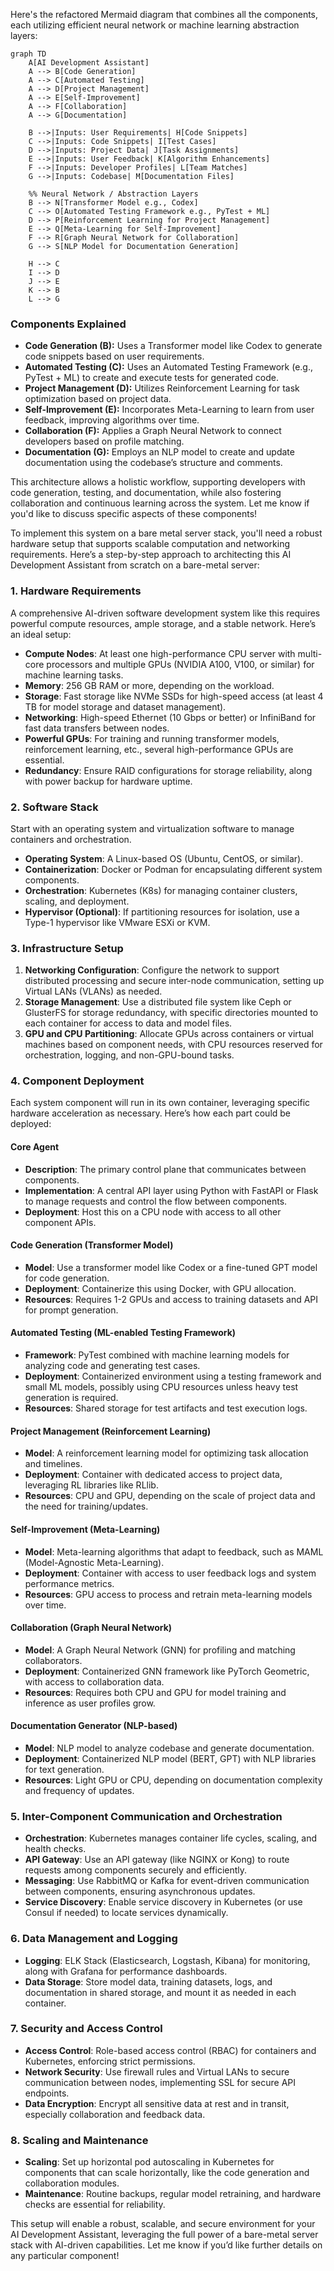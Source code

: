 Here's the refactored Mermaid diagram that combines all the components, each utilizing efficient neural network or machine learning abstraction layers:

```mermaid
graph TD
    A[AI Development Assistant]
    A --> B[Code Generation]
    A --> C[Automated Testing]
    A --> D[Project Management]
    A --> E[Self-Improvement]
    A --> F[Collaboration]
    A --> G[Documentation]

    B -->|Inputs: User Requirements| H[Code Snippets]
    C -->|Inputs: Code Snippets| I[Test Cases]
    D -->|Inputs: Project Data| J[Task Assignments]
    E -->|Inputs: User Feedback| K[Algorithm Enhancements]
    F -->|Inputs: Developer Profiles| L[Team Matches]
    G -->|Inputs: Codebase| M[Documentation Files]

    %% Neural Network / Abstraction Layers
    B --> N[Transformer Model e.g., Codex]
    C --> O[Automated Testing Framework e.g., PyTest + ML]
    D --> P[Reinforcement Learning for Project Management]
    E --> Q[Meta-Learning for Self-Improvement]
    F --> R[Graph Neural Network for Collaboration]
    G --> S[NLP Model for Documentation Generation]

    H --> C
    I --> D
    J --> E
    K --> B
    L --> G
```

### Components Explained

- **Code Generation (B):** Uses a Transformer model like Codex to generate code snippets based on user requirements.
- **Automated Testing (C):** Uses an Automated Testing Framework (e.g., PyTest + ML) to create and execute tests for generated code.
- **Project Management (D):** Utilizes Reinforcement Learning for task optimization based on project data.
- **Self-Improvement (E):** Incorporates Meta-Learning to learn from user feedback, improving algorithms over time.
- **Collaboration (F):** Applies a Graph Neural Network to connect developers based on profile matching.
- **Documentation (G):** Employs an NLP model to create and update documentation using the codebase’s structure and comments.

This architecture allows a holistic workflow, supporting developers with code generation, testing, and documentation, while also fostering collaboration and continuous learning across the system. Let me know if you'd like to discuss specific aspects of these components!

To implement this system on a bare metal server stack, you'll need a robust hardware setup that supports scalable computation and networking requirements. Here’s a step-by-step approach to architecting this AI Development Assistant from scratch on a bare-metal server:

### 1. **Hardware Requirements**

A comprehensive AI-driven software development system like this requires powerful compute resources, ample storage, and a stable network. Here’s an ideal setup:

- **Compute Nodes**: At least one high-performance CPU server with multi-core processors and multiple GPUs (NVIDIA A100, V100, or similar) for machine learning tasks.
- **Memory**: 256 GB RAM or more, depending on the workload.
- **Storage**: Fast storage like NVMe SSDs for high-speed access (at least 4 TB for model storage and dataset management).
- **Networking**: High-speed Ethernet (10 Gbps or better) or InfiniBand for fast data transfers between nodes.
- **Powerful GPUs**: For training and running transformer models, reinforcement learning, etc., several high-performance GPUs are essential.
- **Redundancy**: Ensure RAID configurations for storage reliability, along with power backup for hardware uptime.

### 2. **Software Stack**

Start with an operating system and virtualization software to manage containers and orchestration.

- **Operating System**: A Linux-based OS (Ubuntu, CentOS, or similar).
- **Containerization**: Docker or Podman for encapsulating different system components.
- **Orchestration**: Kubernetes (K8s) for managing container clusters, scaling, and deployment.
- **Hypervisor (Optional)**: If partitioning resources for isolation, use a Type-1 hypervisor like VMware ESXi or KVM.

### 3. **Infrastructure Setup**

1. **Networking Configuration**: Configure the network to support distributed processing and secure inter-node communication, setting up Virtual LANs (VLANs) as needed.
2. **Storage Management**: Use a distributed file system like Ceph or GlusterFS for storage redundancy, with specific directories mounted to each container for access to data and model files.
3. **GPU and CPU Partitioning**: Allocate GPUs across containers or virtual machines based on component needs, with CPU resources reserved for orchestration, logging, and non-GPU-bound tasks.

### 4. **Component Deployment**

Each system component will run in its own container, leveraging specific hardware acceleration as necessary. Here’s how each part could be deployed:

#### **Core Agent**
- **Description**: The primary control plane that communicates between components.
- **Implementation**: A central API layer using Python with FastAPI or Flask to manage requests and control the flow between components.
- **Deployment**: Host this on a CPU node with access to all other component APIs.

#### **Code Generation (Transformer Model)**
- **Model**: Use a transformer model like Codex or a fine-tuned GPT model for code generation.
- **Deployment**: Containerize this using Docker, with GPU allocation.
- **Resources**: Requires 1-2 GPUs and access to training datasets and API for prompt generation.

#### **Automated Testing (ML-enabled Testing Framework)**
- **Framework**: PyTest combined with machine learning models for analyzing code and generating test cases.
- **Deployment**: Containerized environment using a testing framework and small ML models, possibly using CPU resources unless heavy test generation is required.
- **Resources**: Shared storage for test artifacts and test execution logs.

#### **Project Management (Reinforcement Learning)**
- **Model**: A reinforcement learning model for optimizing task allocation and timelines.
- **Deployment**: Container with dedicated access to project data, leveraging RL libraries like RLlib.
- **Resources**: CPU and GPU, depending on the scale of project data and the need for training/updates.

#### **Self-Improvement (Meta-Learning)**
- **Model**: Meta-learning algorithms that adapt to feedback, such as MAML (Model-Agnostic Meta-Learning).
- **Deployment**: Container with access to user feedback logs and system performance metrics.
- **Resources**: GPU access to process and retrain meta-learning models over time.

#### **Collaboration (Graph Neural Network)**
- **Model**: A Graph Neural Network (GNN) for profiling and matching collaborators.
- **Deployment**: Containerized GNN framework like PyTorch Geometric, with access to collaboration data.
- **Resources**: Requires both CPU and GPU for model training and inference as user profiles grow.

#### **Documentation Generator (NLP-based)**
- **Model**: NLP model to analyze codebase and generate documentation.
- **Deployment**: Containerized NLP model (BERT, GPT) with NLP libraries for text generation.
- **Resources**: Light GPU or CPU, depending on documentation complexity and frequency of updates.

### 5. **Inter-Component Communication and Orchestration**

- **Orchestration**: Kubernetes manages container life cycles, scaling, and health checks.
- **API Gateway**: Use an API gateway (like NGINX or Kong) to route requests among components securely and efficiently.
- **Messaging**: Use RabbitMQ or Kafka for event-driven communication between components, ensuring asynchronous updates.
- **Service Discovery**: Enable service discovery in Kubernetes (or use Consul if needed) to locate services dynamically.

### 6. **Data Management and Logging**

- **Logging**: ELK Stack (Elasticsearch, Logstash, Kibana) for monitoring, along with Grafana for performance dashboards.
- **Data Storage**: Store model data, training datasets, logs, and documentation in shared storage, and mount it as needed in each container.

### 7. **Security and Access Control**

- **Access Control**: Role-based access control (RBAC) for containers and Kubernetes, enforcing strict permissions.
- **Network Security**: Use firewall rules and Virtual LANs to secure communication between nodes, implementing SSL for secure API endpoints.
- **Data Encryption**: Encrypt all sensitive data at rest and in transit, especially collaboration and feedback data.

### 8. **Scaling and Maintenance**

- **Scaling**: Set up horizontal pod autoscaling in Kubernetes for components that can scale horizontally, like the code generation and collaboration modules.
- **Maintenance**: Routine backups, regular model retraining, and hardware checks are essential for reliability.

This setup will enable a robust, scalable, and secure environment for your AI Development Assistant, leveraging the full power of a bare-metal server stack with AI-driven capabilities. Let me know if you’d like further details on any particular component!
